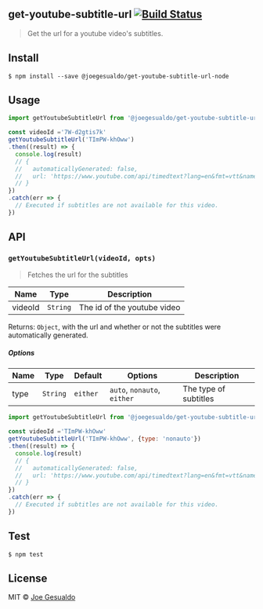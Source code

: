 ## get-youtube-subtitle-url [![Build Status](https://travis-ci.org/joegesualdo/get-youtube-subtitle-url-node.svg?branch=master)](https://travis-ci.org/joegesualdo/get-youtube-subtitle-url-node)
> Get the url for a youtube video's subtitles.

## Install
```
$ npm install --save @joegesualdo/get-youtube-subtitle-url-node
```

## Usage
```javascript
import getYoutubeSubtitleUrl from '@joegesualdo/get-youtube-subtitle-url-node';

const videoId ='7W-d2gtis7k'
getYoutubeSubtitleUrl('TImPW-khOww')
.then((result) => {
  console.log(result)
  // {
  //   automaticallyGenerated: false,
  //   url: 'https://www.youtube.com/api/timedtext?lang=en&fmt=vtt&name=&v=TImPW-khOww'
  // }
})
.catch(err => {
  // Executed if subtitles are not available for this video.
})
```

## API
### `getYoutubeSubtitleUrl(videoId, opts)`
> Fetches the url for the subtitles 

| Name | Type | Description |
|------|------|-------------|
| videoId | `String` | The id of the youtube video |

Returns: `Object`, with the url and whether or not the subtitles were automatically generated.

##### Options
| Name | Type | Default | Options | Description |
|------|------|-------------|----------|-------|
| type | `String` | `either` | `auto`, `nonauto`, `either` |The type of subtitles|


```javascript
import getYoutubeSubtitleUrl from '@joegesualdo/get-youtube-subtitle-url-node';

const videoId ='TImPW-khOww'
getYoutubeSubtitleUrl('TImPW-khOww', {type: 'nonauto'})
.then((result) => {
  console.log(result)
  // {
  //   automaticallyGenerated: false,
  //   url: 'https://www.youtube.com/api/timedtext?lang=en&fmt=vtt&name=&v=TImPW-khOww'
  // }
})
.catch(err => {
  // Executed if subtitles are not available for this video.
})
```
## Test
```
$ npm test
```
## License
MIT © [Joe Gesualdo]()
